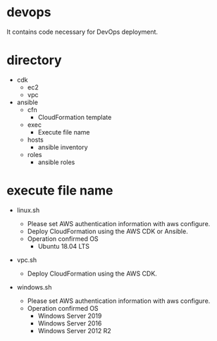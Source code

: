 # devops
It contains code necessary for DevOps deployment.

# directory
- cdk
   - ec2
   - vpc
- ansible
  - cfn
     - CloudFormation template
  - exec
     - Execute file name
  - hosts
     - ansible inventory
  - roles
     - ansible roles

# execute file name
- linux.sh
   - Please set AWS authentication information with aws configure. 
   - Deploy CloudFormation using the AWS CDK or Ansible.
   - Operation confirmed OS
     - Ubuntu 18.04 LTS

- vpc.sh
   - Deploy CloudFormation using the AWS CDK.

- windows.sh
   - Please set AWS authentication information with aws configure. 
   - Operation confirmed OS
      - Windows Server 2019
      - Windows Server 2016
      - Windows Server 2012 R2
